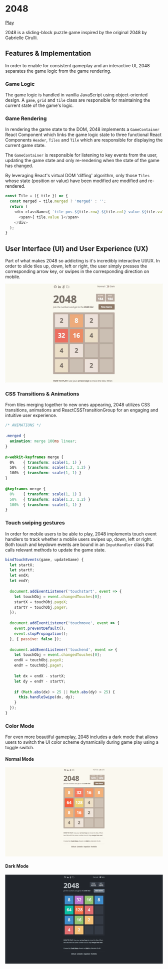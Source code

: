 # 2048

[Play](http://toddkblake.com/2048)

2048 is a sliding-block puzzle game inspired by the original 2048 by Gabrielle Cirulli.

## Features & Implementation

In order to enable for consistent gameplay and an interactive UI, 2048 separates the game logic from the game rendering.

### Game Logic

The game logic is handled in vanilla JavaScript using object-oriented design. A `game`, `grid` and `tile` class are responsible for maintaining the current state of the game's logic.

### Game Rendering

In rendering the game state to the DOM, 2048 implements a `GameContainer` React Component which links the game logic state to three functional React Components `Header`, `Tiles` and `Tile` which are responsible for displaying the current game state.

The `GameContainer` is responsible for listening to key events from the user, updating the game state and only re-rendering when the state of the game has changed.

By leveraging React's virtual DOM 'diffing' algorithm, only those `Tiles` whose state (position or value) have been modified are modified and re-rendered.

```javascript
const Tile = ({ tile }) => {
  const merged = tile.merged ? 'merged' : '';
  return (
    <div className={ `tile pos-${tile.row}-${tile.col} value-${tile.value} ${ merged }` }>
      <span>{ tile.value }</span>
    </div>
  );
}
```

## User Interface (UI) and User Experience (UX)
Part of what makes 2048 so addicting is it's incredibly interactive UI/UX. In order to slide tiles up, down, left or right, the user simply presses the corresponding arrow key, or swipes in the corresponding direction on mobile.

![gameplay gif](/docs/gameplay.gif)

### CSS Transitions & Animations

From tiles merging together to new ones appearing, 2048 utilizes CSS transitions, animations and ReactCSSTransitionGroup for an engaging and intuitive user experience.

```css
/* ANIMATIONS */

.merged {
  animation: merge 100ms linear;
}

@-webkit-keyframes merge {
  0%    { transform: scale(1, 1) }
  50%   { transform: scale(1.2, 1.2) }
  100%  { transform: scale(1, 1) }
}

@keyframes merge {
  0%    { transform: scale(1, 1) }
  50%   { transform: scale(1.2, 1.2) }
  100%  { transform: scale(1, 1) }
}
```

### Touch swiping gestures

In order for mobile users to be able to play, 2048 implements touch event handlers to track whether a mobile users swipes up, down, left or right. Both touch and keydown events are bound in an `InputHandler` class that calls relevant methods to update the game state.

```javascript
bindTouchEvents(game, updateGame) {
  let startX;
  let startY;
  let endX;
  let endY;

  document.addEventListener('touchstart', event => {
    let touchObj = event.changedTouches[0];
    startX = touchObj.pageX;
    startY = touchObj.pageY;
  });

  document.addEventListener('touchmove', event => {
    event.preventDefault();
    event.stopPropagation();
  }, { passive: false });

  document.addEventListener('touchend', event => {
    let touchObj = event.changedTouches[0];
    endX = touchObj.pageX;
    endY = touchObj.pageY;

    let dx = endX - startX;
    let dy = endY - startY;

    if (Math.abs(dx) > 25 || Math.abs(dy) > 25) {
      this.handleSwipe(dx, dy);
    }
  });
}
```

### Color Mode

For even more beautiful gameplay, 2048 includes a dark mode that allows users to switch the UI color scheme dynamically during game play using a toggle switch.

#### Normal Mode
![normal screenshot](docs/normal.png)

#### Dark Mode
![dark screenshot](docs/dark.png)
